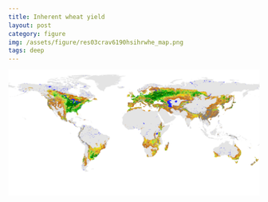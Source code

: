 ```yaml
---
title: Inherent wheat yield
layout: post
category: figure
img: /assets/figure/res03crav6190hsihrwhe_map.png
tags: deep
---
```


![Inherent wheat yield](/assets/figure/res03crav6190hsihrwhe_map.png)
